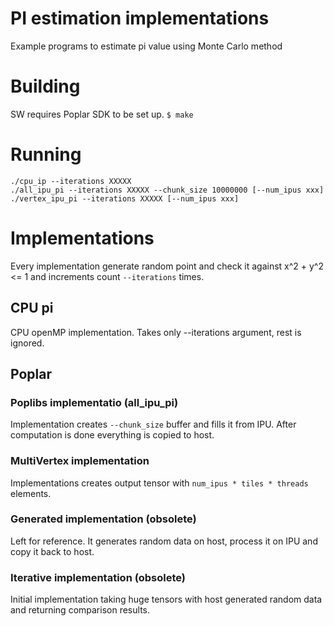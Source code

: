 # PI estimation implementations

Example programs to estimate pi value using Monte Carlo method

# Building
SW requires Poplar SDK to be set up.
`$ make`

# Running

```
./cpu_ip --iterations XXXXX
./all_ipu_pi --iterations XXXXX --chunk_size 10000000 [--num_ipus xxx]
./vertex_ipu_pi --iterations XXXXX [--num_ipus xxx]
```

# Implementations

Every implementation generate random point and check it against x^2 + y^2 <= 1 and increments count `--iterations` times.

## CPU pi

CPU openMP implementation. Takes only --iterations argument, rest is ignored.

## Poplar

### Poplibs implementatio (all_ipu_pi)

Implementation creates `--chunk_size` buffer and fills it from IPU.
After computation is done everything is copied to host.

### MultiVertex implementation

Implementations creates output tensor with `num_ipus * tiles * threads` elements.

### Generated implementation (obsolete)

Left for reference. It generates random data on host, process it on IPU and copy it back to host.

### Iterative implementation (obsolete)

Initial implementation taking huge tensors with host generated random data and returning comparison results.
